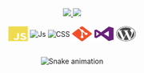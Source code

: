 <div align="center">
  <a href="https://github.com/segabrielcarvalho">
    <img height="150em" src="https://github-readme-stats.vercel.app/api?username=segabrielcarvalho&count_private=true&include_all_commits=true&show_icons=true&theme=dark&hide_border=false&show_owner=true"/>
    <img height="150em" src="https://github-readme-stats.vercel.app/api/top-langs/?username=segabrielcarvalho&theme=dark&hide_border=false&&layout=compact"/>
  </a>
<div align="center" valign="top"><br> 
  <img align="center" alt="Js" height="30" width="40" src="https://raw.githubusercontent.com/devicons/devicon/master/icons/javascript/javascript-plain.svg">
  <img align="center" alt="Js" height="30" width="40" src="https://github.com/segabrielcarvalho/devicon/blob/master/icons/typescript/typescript-plain.svg">
  <img align="center" alt="CSS" height="30" width="40" src="https://github.com/segabrielcarvalho/devicon/blob/master/icons/nodejs/nodejs-plain.svg">
  <img align="center" alt="git" height="30" width="40" src="https://raw.githubusercontent.com/devicons/devicon/master/icons/git/git-original.svg">
  <img align="center" alt="CSS" height="30" width="40" src="https://github.com/devicons/devicon/blob/master/icons/visualstudio/visualstudio-plain.svg">
  <img align="center" alt="CSS" height="30" width="40" src="https://github.com/devicons/devicon/blob/master/icons/wordpress/wordpress-plain.svg">
</div><br>

<div align="center">
  
  ![Snake animation](https://github.com/danielbped/danielbped/blob/output/github-contribution-grid-snake.svg)
  
</div>
